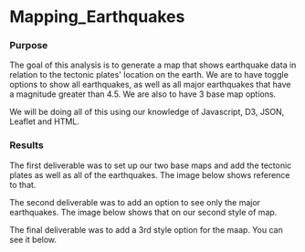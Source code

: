 # Mapping_Earthquakes

### Purpose
The goal of this analysis is to generate a map that shows earthquake data in relation to the tectonic plates' location on the earth.
We are to have toggle options to show all earthquakes, as well as all major earthquakes that have a magnitude greater than 4.5. We are also to have 3 base map options.

We will be doing all of this using our knowledge of Javascript, D3, JSON, Leaflet and HTML.

### Results

The first deliverable was to set up our two base maps and add the tectonic plates as well as all of the earthquakes.
The image below shows reference to that.


The second deliverable was to add an option to see only the major earthquakes. The image below shows that on our second style of map.



The final deliverable was to add a 3rd style option for the maap. You can see it below.